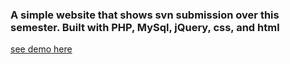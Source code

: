<h3>A simple website that shows svn submission over this semester. Built with PHP, MySql, jQuery, css, and html</h3>
<p><a href="http://web.engr.illinois.edu/~mhu9/portfolio">see demo here</a></p>


